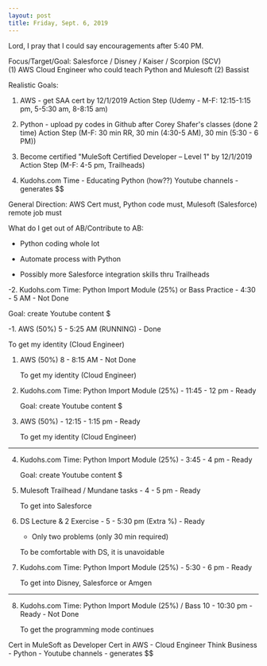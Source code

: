 ```yaml
---
layout: post
title: Friday, Sept. 6, 2019
---
```


Lord, I pray that I could say encouragements after 5:40 PM.
  

Focus/Target/Goal:  Salesforce / Disney / Kaiser / Scorpion (SCV)     
(1) AWS Cloud Engineer who could teach Python and Mulesoft (2) Bassist

Realistic Goals: 
1) AWS - get SAA cert by 12/1/2019
   Action Step (Udemy - M-F: 12:15-1:15 pm, 5-5:30 am, 8-8:15 am)

2) Python - upload py codes in Github after Corey Shafer's classes (done 2 time)
   Action Step (M-F: 30 min RR, 30 min (4:30-5 AM), 30 min (5:30 - 6 PM))

3) Become certified "MuleSoft Certified Developer – Level 1" by 12/1/2019
   Action Step (M-F: 4-5 pm, Trailheads)

4) Kudohs.com Time - Educating Python (how??)
   Youtube channels - generates $$


General Direction: AWS Cert must, Python code must, Mulesoft (Salesforce) remote job must

What do I get out of AB/Contribute to AB:

- Python coding whole lot

- Automate process with Python

- Possibly more Salesforce integration skills thru Trailheads

      
-2. Kudohs.com Time: Python Import Module (25%) or Bass Practice - 4:30 - 5 AM - Not Done 

  Goal: create Youtube content $



-1. AWS (50%) 5 - 5:25 AM (RUNNING) - Done  
   
   To get my identity (Cloud Engineer)



1. AWS (50%) 8 - 8:15 AM - Not Done 
   
   To get my identity (Cloud Engineer)




2. Kudohs.com Time: Python Import Module (25%) - 11:45 - 12 pm - Ready  
   
   Goal: create Youtube content $



3. AWS (50%) - 12:15 - 1:15 pm - Ready  
   
   To get my identity (Cloud Engineer)


-------------------------------------------


4. Kudohs.com Time: Python Import Module (25%) - 3:45 - 4 pm - Ready
   
   Goal: create Youtube content $



5. Mulesoft Trailhead / Mundane tasks - 4 - 5 pm - Ready
   
   To get into Salesforce 



6. DS Lecture & 2 Exercise - 5 - 5:30 pm (Extra %) - Ready
   
   - Only two problems (only 30 min required)
   
   To be comfortable with DS, it is unavoidable



7. Kudohs.com Time: Python Import Module (25%) - 5:30 - 6 pm - Ready
   
   To get into Disney, Salesforce or Amgen


--------------------------------------------



8. Kudohs.com Time: Python Import Module (25%) / Bass 10 - 10:30 pm - Ready  - Not Done
   
   To get the programming mode continues


Cert in MuleSoft as Developer
Cert in AWS - Cloud Engineer
Think Business - Python - Youtube channels - generates $$
